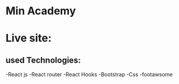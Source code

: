 # Min Academy

# Live site: 

## used Technologies:
-React js 
-React router
-React Hooks
-Bootstrap
-Css
-footawsome



